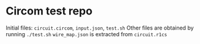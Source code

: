 # Circom test repo

Initial files: `circuit.circom`, `input.json`, `test.sh`
Other files are obtained by running `./test.sh`
`wire_map.json` is extracted from `circuit.r1cs`